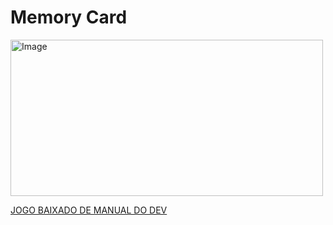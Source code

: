 <h1>Memory Card</h1> 

<img src="images/logo.png" alt="Image" height="250" width="500">

[JOGO BAIXADO DE MANUAL DO DEV](https://github.com/manualdodev/pokedex)




